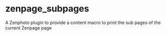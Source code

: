 zenpage_subpages
================

A Zenphoto plugin to provide a content macro to print the sub pages of the current Zenpage page
